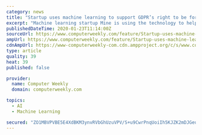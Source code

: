 ```yaml
---
category: news
title: "Startup uses machine learning to support GDPR’s right to be forgotten"
excerpt: "Machine learning startup Mine is using the technology to help internet users see the full extent of their digital footprint and exercise their right to be forgotten under the European Union’s General Data Protection Regulation (GDPR). The right to be forgotten was enshrined in law for the first time when the GDPR came into effect at the end ..."
publishedDateTime: 2020-01-23T11:14:00Z
sourceUrl: https://www.computerweekly.com/feature/Startup-uses-machine-learning-to-leverage-GDPRs-right-to-be-forgotten
ampUrl: https://www.computerweekly.com/feature/Startup-uses-machine-learning-to-leverage-GDPRs-right-to-be-forgotten?amp=1
cdnAmpUrl: https://www-computerweekly-com.cdn.ampproject.org/c/s/www.computerweekly.com/feature/Startup-uses-machine-learning-to-leverage-GDPRs-right-to-be-forgotten?amp=1
type: article
quality: 39
heat: 39
published: false

provider:
  name: Computer Weekly
  domain: computerweekly.com

topics:
  - AI
  - Machine Learning

secured: "ZO1MBVPVBE5E4XdBKM3ynvRVbGhUzuVPV/S+u9CwrPnqUoiIh5KJZK2mDJGeuA9+VKw2SZS6HNQIxAsecbfEXRu9u6ej9FpLETm1PaTFbupBIsoJihHwlCR+o2GDyiH1yyIAasTIy5KdxGTt+hj3ELbVMZD5gQxew3nnanZai+puuWnDgTFQPuxvEJsOoAu+udjq1iQoLzpsVBxjtl7PP/FCdXrrFwyqzW/l4z+wSHk2Ev7RHkn3R9Od9wWlXK8qW/Zsogk0lC8LWleSqXHX8srSOfSVGblpqlhV6LmZL21jgYTGatlMfhbRBEA6KIPhpvE0O7QHPM4NVFMLBrTHzuGMaF7K1+Osq2vQsM9RgS3h+rqHsCpe4RGQKX02kH/POZ8DtlLOZSDFbE0uFPL1sxDkZ21VhJD96faVQ3oHuCL8uZKKJCfUzDzbmVoVIkj25z+21Ea0G27gfNoqVzjNElBSotZ1RDPFLwtuc4Sgt8g=;19enWfqMdvzm4tJl/paWSA=="
---
```


